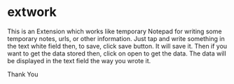 # extwork
This is an Extension which works like temporary Notepad for writing some temporary notes, urls, or other information.
Just tap and write something in the text white field then, to save, click save button. It will save it. Then if you want to
get the data stored then, click on open to get the data. The data will be displayed in the text field the way you wrote it.

Thank You
